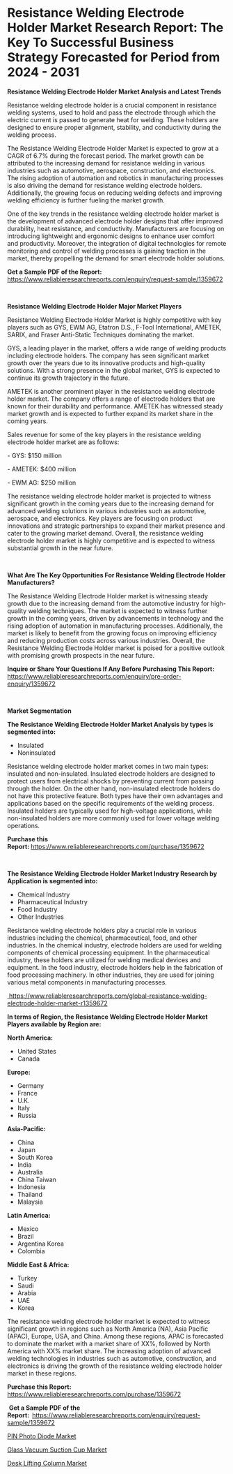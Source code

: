 <p><h1>Resistance Welding Electrode Holder Market Research Report: The Key To Successful Business Strategy Forecasted for Period from 2024 - 2031</h1></p><p><strong>Resistance Welding Electrode Holder Market Analysis and Latest Trends</strong></p>
<p><p>Resistance welding electrode holder is a crucial component in resistance welding systems, used to hold and pass the electrode through which the electric current is passed to generate heat for welding. These holders are designed to ensure proper alignment, stability, and conductivity during the welding process.</p><p>The Resistance Welding Electrode Holder Market is expected to grow at a CAGR of 6.7% during the forecast period. The market growth can be attributed to the increasing demand for resistance welding in various industries such as automotive, aerospace, construction, and electronics. The rising adoption of automation and robotics in manufacturing processes is also driving the demand for resistance welding electrode holders. Additionally, the growing focus on reducing welding defects and improving welding efficiency is further fueling the market growth.</p><p>One of the key trends in the resistance welding electrode holder market is the development of advanced electrode holder designs that offer improved durability, heat resistance, and conductivity. Manufacturers are focusing on introducing lightweight and ergonomic designs to enhance user comfort and productivity. Moreover, the integration of digital technologies for remote monitoring and control of welding processes is gaining traction in the market, thereby propelling the demand for smart electrode holder solutions.</p></p>
<p><strong>Get a Sample PDF of the Report:&nbsp;</strong> <a href="https://www.reliableresearchreports.com/enquiry/request-sample/1359672">https://www.reliableresearchreports.com/enquiry/request-sample/1359672</a></p>
<p>&nbsp;</p>
<p><strong>Resistance Welding Electrode Holder Major Market Players</strong></p>
<p><p>Resistance Welding Electrode Holder Market is highly competitive with key players such as GYS, EWM AG, Etatron D.S., F-Tool International, AMETEK, SARIX, and Fraser Anti-Static Techniques dominating the market. </p><p>GYS, a leading player in the market, offers a wide range of welding products including electrode holders. The company has seen significant market growth over the years due to its innovative products and high-quality solutions. With a strong presence in the global market, GYS is expected to continue its growth trajectory in the future.</p><p>AMETEK is another prominent player in the resistance welding electrode holder market. The company offers a range of electrode holders that are known for their durability and performance. AMETEK has witnessed steady market growth and is expected to further expand its market share in the coming years.</p><p>Sales revenue for some of the key players in the resistance welding electrode holder market are as follows:</p><p>- GYS: $150 million</p><p>- AMETEK: $400 million</p><p>- EWM AG: $250 million</p><p>The resistance welding electrode holder market is projected to witness significant growth in the coming years due to the increasing demand for advanced welding solutions in various industries such as automotive, aerospace, and electronics. Key players are focusing on product innovations and strategic partnerships to expand their market presence and cater to the growing market demand. Overall, the resistance welding electrode holder market is highly competitive and is expected to witness substantial growth in the near future.</p></p>
<p>&nbsp;</p>
<p><strong>What Are The Key Opportunities For Resistance Welding Electrode Holder Manufacturers?</strong></p>
<p><p>The Resistance Welding Electrode Holder market is witnessing steady growth due to the increasing demand from the automotive industry for high-quality welding techniques. The market is expected to witness further growth in the coming years, driven by advancements in technology and the rising adoption of automation in manufacturing processes. Additionally, the market is likely to benefit from the growing focus on improving efficiency and reducing production costs across various industries. Overall, the Resistance Welding Electrode Holder market is poised for a positive outlook with promising growth prospects in the near future.</p></p>
<p><strong>Inquire or Share Your Questions If Any Before Purchasing This Report:</strong> <a href="https://www.reliableresearchreports.com/enquiry/pre-order-enquiry/1359672">https://www.reliableresearchreports.com/enquiry/pre-order-enquiry/1359672</a></p>
<p>&nbsp;</p>
<p><strong>Market Segmentation</strong></p>
<p><strong>The Resistance Welding Electrode Holder Market Analysis by types is segmented into:</strong></p>
<p><ul><li>Insulated</li><li>Noninsulated</li></ul></p>
<p><p>Resistance welding electrode holder market comes in two main types: insulated and non-insulated. Insulated electrode holders are designed to protect users from electrical shocks by preventing current from passing through the holder. On the other hand, non-insulated electrode holders do not have this protective feature. Both types have their own advantages and applications based on the specific requirements of the welding process. Insulated holders are typically used for high-voltage applications, while non-insulated holders are more commonly used for lower voltage welding operations.</p></p>
<p><strong>Purchase this Report:&nbsp;</strong><a href="https://www.reliableresearchreports.com/purchase/1359672">https://www.reliableresearchreports.com/purchase/1359672</a></p>
<p>&nbsp;</p>
<p><strong>The Resistance Welding Electrode Holder Market Industry Research by Application is segmented into:</strong></p>
<p><ul><li>Chemical Industry</li><li>Pharmaceutical Industry</li><li>Food Industry</li><li>Other Industries</li></ul></p>
<p><p>Resistance welding electrode holders play a crucial role in various industries including the chemical, pharmaceutical, food, and other industries. In the chemical industry, electrode holders are used for welding components of chemical processing equipment. In the pharmaceutical industry, these holders are utilized for welding medical devices and equipment. In the food industry, electrode holders help in the fabrication of food processing machinery. In other industries, they are used for joining various metal components in manufacturing processes.</p></p>
<p><a href="https://www.reliableresearchreports.com/global-resistance-welding-electrode-holder-market-r1359672">&nbsp;https://www.reliableresearchreports.com/global-resistance-welding-electrode-holder-market-r1359672</a></p>
<p><strong>In terms of Region, the Resistance Welding Electrode Holder Market Players available by Region are:</strong></p>
<p>
    <p> <strong> North America: </strong>
        <ul>
            <li>United States</li>
            <li>Canada</li>
        </ul>
        </p> 
    <p> <strong> Europe: </strong>
        <ul>
            <li>Germany</li>
            <li>France</li>
            <li>U.K.</li>
            <li>Italy</li>
            <li>Russia</li>
        </ul>
        </p> 
    <p> <strong> Asia-Pacific: </strong>
        <ul>
            <li>China</li>
            <li>Japan</li>
            <li>South Korea</li>
            <li>India</li>
            <li>Australia</li>
            <li>China Taiwan</li>
            <li>Indonesia</li>
            <li>Thailand</li>
            <li>Malaysia</li>
        </ul>
        </p> 
    <p> <strong> Latin America: </strong>
        <ul>
            <li>Mexico</li>
            <li>Brazil</li>
            <li>Argentina Korea</li>
            <li>Colombia</li>
        </ul>
        </p> 
    <p> <strong> Middle East & Africa: </strong>
        <ul>
            <li>Turkey</li>
            <li>Saudi</li>
            <li>Arabia</li>
            <li>UAE</li>
            <li>Korea</li>
        </ul>
    </p>
    </p>
<p><p>The resistance welding electrode holder market is expected to witness significant growth in regions such as North America (NA), Asia Pacific (APAC), Europe, USA, and China. Among these regions, APAC is forecasted to dominate the market with a market share of XX%, followed by North America with XX% market share. The increasing adoption of advanced welding technologies in industries such as automotive, construction, and electronics is driving the growth of the resistance welding electrode holder market in these regions.</p></p>
<p><strong>Purchase this Report: </strong><a href="https://www.reliableresearchreports.com/purchase/1359672">https://www.reliableresearchreports.com/purchase/1359672</a></p>
<p>&nbsp;<strong>Get a Sample PDF of the Report:&nbsp;&nbsp;</strong><a href="https://www.reliableresearchreports.com/enquiry/request-sample/1359672">https://www.reliableresearchreports.com/enquiry/request-sample/1359672</a></p>
<p><strong></strong></p>
<p><p><a href="https://issuu.com/reportprime-2/docs/pin-photo-diode-market-size-2030.pptx">PIN Photo Diode Market</a></p><p><a href="https://www.linkedin.com/pulse/glass-vacuum-suction-cup-market-furnishes-information-share-trends-8ceff">Glass Vacuum Suction Cup Market</a></p><p><a href="https://www.linkedin.com/pulse/desk-lifting-column-market-size-cagr-trends-2024-2030-listrakr-vsotf">Desk Lifting Column Market</a></p></p>